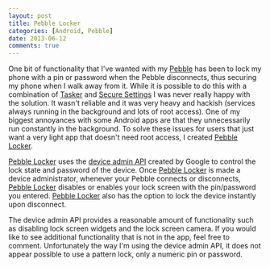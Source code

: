 ```yaml
---
layout: post
title: Pebble Locker
categories: [Android, Pebble]
date: 2013-06-12
comments: true
---
```

One bit of functionality that I've wanted with my [Pebble](http://getpebble.com/) has been to lock my phone with 
a pin or password when the Pebble disconnects, thus securing my phone when I walk away from it. While it is possible
to do this with a combination of [Tasker](https://play.google.com/store/apps/details?id=net.dinglisch.android.taskerm)
and [Secure Settings](https://play.google.com/store/apps/details?id=com.intangibleobject.securesettings.plugin&hl=en) I
was never really happy with the solution. It wasn't reliable and it was very heavy and hackish (services always running 
in the background and lots of root access). One of my biggest annoyances with some Android apps are that they unnecessarily 
run constantly in the background. To solve these issues for users that just want a very light app that doesn't need root access,
I created [Pebble Locker](https://play.google.com/store/apps/details?id=com.lukekorth.pebblelocker).

[Pebble Locker](https://play.google.com/store/apps/details?id=com.lukekorth.pebblelocker) uses the 
[device admin API](http://developer.android.com/guide/topics/admin/device-admin.html) created by Google to control the lock state 
and password of the device. Once [Pebble Locker](https://play.google.com/store/apps/details?id=com.lukekorth.pebblelocker)
is made a device administrator, whenever your Pebble connects or disconnects, [Pebble Locker](https://play.google.com/store/apps/details?id=com.lukekorth.pebblelocker)
disables or enables your lock screen with the pin/password you entered. [Pebble Locker](https://play.google.com/store/apps/details?id=com.lukekorth.pebblelocker)
also has the option to lock the device instantly upon disconnect. 

The device admin API provides a reasonable amount of functionality such as disabling lock screen widgets and the lock screen camera. 
If you would like to see additional functionality that is not in the app, feel free to comment. Unfortunately the way I'm using 
the device admin API, it does not appear possible to use a pattern lock, only a numeric pin or password.
